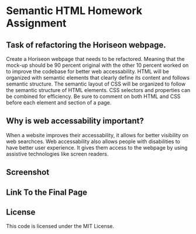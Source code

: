 # Semantic HTML Homework Assignment

## Task of refactoring the Horiseon webpage.
Create a Horiseon webpage that needs to be refactored. Meaning that the mock-up should be 90 percent original with the other 10 percent worked on to improve the codebase for better web accessability. HTML will be organized with semantic elements that clearly define its content and follows semantic structure. The semantic layout of CSS will be organized to follow the semantic structure of HTML elements. CSS selectors and properties can be combined for efficiency. Be sure to comment on both HTML and CSS before each element and section of a page.

## Why is web accessability important?
When a website improves their accessability, it allows for better visibility on web searchces. Web accessability also allows people with disabilities to have better user experience. It gives them access to the webpage by using assistive technologies like screen readers. 

## Screenshot


## Link To the Final Page


## License
This code is licensed under the MIT License.